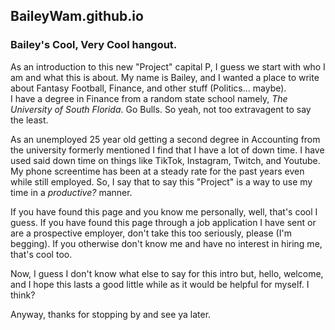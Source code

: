 ## BaileyWam.github.io 
### Bailey's Cool, Very Cool hangout. 
As an introduction to this new "Project" capital P, I guess we start with who I am and what this is about. My name is Bailey, and I wanted a place to write about Fantasy Football, Finance, and other stuff (Politics... maybe).  
I have a degree in Finance from a random state school namely, _The University of South Florida_. Go Bulls. So yeah, not too extravagent to say the least. 

As an unemployed 25 year old getting a second degree in Accounting from the university formerly mentioned I find that I have a lot of down time. 
I have used said down time on things like TikTok, Instagram, Twitch, and Youtube. My phone screentime has been at a steady rate for the past years even while still employed. So, I say that to say this "Project" is a way to use my time in a _productive?_ manner. 

If you have found this page and you know me personally, well, that's cool I guess. If you have found this page through a job application I have sent or are a prospective employer, don't take this too seriously, please (I'm begging). If you otherwise don't know me and have no interest in hiring me, that's cool too.  

Now, I guess I don't know what else to say for this intro but, hello, welcome, and I hope this lasts a good little while as it would be helpful for myself. I think? 

Anyway, thanks for stopping by and see ya later. 
